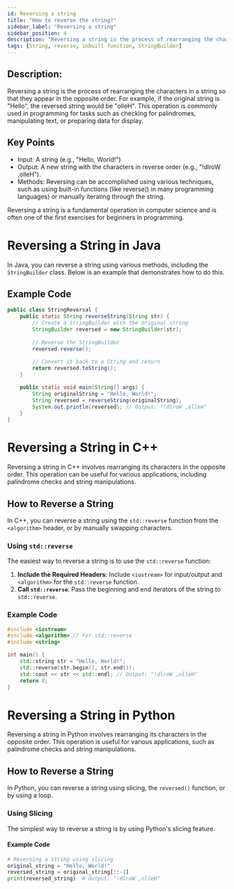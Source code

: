 ```yaml
---
id: Reversing a string
title: "How to reverse the string?"
sidebar_label: "Reversing a string"
sidebar_position: 4
description: "Reversing a string is the process of rearranging the characters in a string so that they appear in the opposite order."
tags: [String, reverse, inbuilt function, StringBuilder]
---
```


## Description:
Reversing a string is the process of rearranging the characters in a string so that they appear in the opposite order. For example, if the original string is "Hello", the reversed string would be "olleH". This operation is commonly used in programming for tasks such as checking for palindromes, manipulating text, or preparing data for display.

## Key Points
- Input: A string (e.g., "Hello, World!")
- Output: A new string with the characters in reverse order (e.g., "!dlroW ,olleH").
- Methods: Reversing can be accomplished using various techniques, such as using built-in functions (like reverse() in many programming languages) or manually iterating through the string.

Reversing a string is a fundamental operation in computer science and is often one of the first exercises for beginners in programming.

# Reversing a String in Java

In Java, you can reverse a string using various methods, including the `StringBuilder` class. Below is an example that demonstrates how to do this.

## Example Code

```java
public class StringReversal {
    public static String reverseString(String str) {
        // Create a StringBuilder with the original string
        StringBuilder reversed = new StringBuilder(str);
        
        // Reverse the StringBuilder
        reversed.reverse();
        
        // Convert it back to a String and return
        return reversed.toString();
    }

    public static void main(String[] args) {
        String originalString = "Hello, World!";
        String reversed = reverseString(originalString);
        System.out.println(reversed); // Output: "!dlroW ,olleH"
    }
}
```

# Reversing a String in C++

Reversing a string in C++ involves rearranging its characters in the opposite order. This operation can be useful for various applications, including palindrome checks and string manipulations.

## How to Reverse a String

In C++, you can reverse a string using the `std::reverse` function from the `<algorithm>` header, or by manually swapping characters.

### Using `std::reverse`

The easiest way to reverse a string is to use the `std::reverse` function:

1. **Include the Required Headers**: Include `<iostream>` for input/output and `<algorithm>` for the `std::reverse` function.
2. **Call `std::reverse`**: Pass the beginning and end iterators of the string to `std::reverse`.

### Example Code

```cpp
#include <iostream>
#include <algorithm> // For std::reverse
#include <string>

int main() {
    std::string str = "Hello, World!";
    std::reverse(str.begin(), str.end());
    std::cout << str << std::endl; // Output: "!dlroW ,olleH"
    return 0;
}
```

# Reversing a String in Python

Reversing a string in Python involves rearranging its characters in the opposite order. This operation is useful for various applications, such as palindrome checks and string manipulations.

## How to Reverse a String

In Python, you can reverse a string using slicing, the `reversed()` function, or by using a loop.

### Using Slicing

The simplest way to reverse a string is by using Python's slicing feature.

#### Example Code

```python
# Reversing a string using slicing
original_string = "Hello, World!"
reversed_string = original_string[::-1]
print(reversed_string)  # Output: "!dlroW ,olleH"



